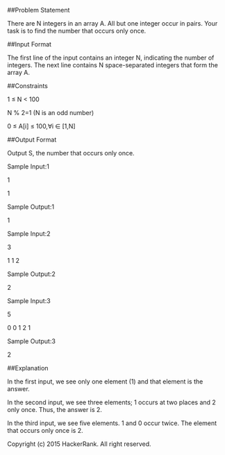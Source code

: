 ##Problem Statement

There are N integers in an array A. All but one integer occur in pairs. Your task is to find the number that occurs only once.

##Input Format

The first line of the input contains an integer N, indicating the number of integers. The next line contains N space-separated integers that form the array A.

##Constraints

1 ≤ N < 100

N % 2=1 (N is an odd number)

0 ≤ A[i] ≤ 100,∀i ∈ [1,N]

##Output Format

Output S, the number that occurs only once.

Sample Input:1

1

1

Sample Output:1

1

Sample Input:2

3

1 1 2

Sample Output:2

2

Sample Input:3

5

0 0 1 2 1

Sample Output:3

2

##Explanation

In the first input, we see only one element (1) and that element is the answer.

In the second input, we see three elements; 1 occurs at two places and 2 only once. Thus, the answer is 2.

In the third input, we see five elements. 1 and 0 occur twice. The element that occurs only once is 2.

Copyright (c) 2015 HackerRank.
All right reserved.
